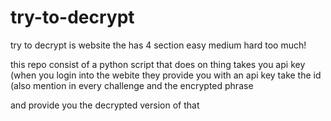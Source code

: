 # try-to-decrypt
try to decrypt
is website the has 4 section 
  easy 
  medium 
  hard
  too much!

this repo consist of a python script that does on thing
                          takes you api key (when you login into the webite they provide you with an api key
                          take the id (also mention in every challenge
                          and the encrypted phrase 

and provide you the decrypted version of that 
  
                          
